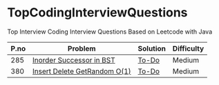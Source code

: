 # TopCodingInterviewQuestions
Top Interview Coding Interview Questions Based on Leetcode with Java

P.no |     Problem |                Solution | Difficulty | 
--- | --- | --- | --- |
285 | [Inorder Successor in BST](https://leetcode.com/problems/inorder-successor-in-bst/) | [To-Do]() | Medium |
380 | [Insert Delete GetRandom O(1)  ](https://leetcode.com/problems/insert-delete-getrandom-o1/) | [To-Do]() | Medium |
